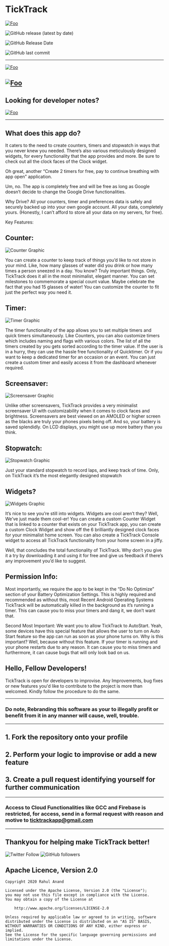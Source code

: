 # TickTrack 

<a href="https://github.com/theflopguy/TickTrack/blob/master/LICENSE.txt" rel="License">![Foo](https://img.shields.io/github/license/theflopguy/TickTrack?style=for-the-badge )</a>

![GitHub release (latest by date)](https://img.shields.io/badge/Version-2.1.2.1-brightgreen?style=for-the-badge)

![GitHub Release Date](https://img.shields.io/badge/Release%20Date-22%2F09%2F2020-red?style=for-the-badge)

![GitHub last commit](https://img.shields.io/github/last-commit/theflopguy/ticktrack?style=for-the-badge)

----
<a href="https://play.google.com/store/apps/details?id=com.theflopguyproductions.ticktrack" rel="Playstore Graphic">![Foo](https://github.com/theflopguy/TickTrack/blob/master/images/Playstore%20Feature%20Graphics.jpg )</a>

<a href="https://play.google.com/store/apps/details?id=com.theflopguyproductions.ticktrack" rel="Download now">![Foo](https://img.shields.io/badge/Get%20it%20on%20Playstore-Now-blue?style=for-the-badge)</a>
----

## Looking for developer notes?
<a href="#devSection" rel="Go to Developer">![Foo](https://img.shields.io/badge/Jump%20to%20Developer-Section-orange?style=for-the-badge)</a>

----
## What does this app do?
It caters to the need to create counters, timers and stopwatch in ways that you never knew you needed. There’s also various meticulously designed widgets, for every functionality that the app provides and more. Be sure to check out all the clock faces of the Clock widget.

Oh great, another “Create 2 timers for free, pay to continue breathing with app open” application.

Um, no. The app is completely free and will be free as long as Google doesn’t decide to change the Google Drive functionalities.

Why Drive?
All your counters, timer and preferences data is safely and securely backed up into your own google account. All your data, completely yours. (Honestly, I can’t afford to store all your data on my servers, for free).

Key Features:

## Counter:

![Counter Graphic](https://github.com/theflopguy/TickTrack/blob/master/images/Playstore-ScreenshotsArtboard-2.png)

You can create a counter to keep track of things you’d like to not store in your mind. Like, how many glasses of water did you drink or how many times a person sneezed in a day. You know? Truly important things. Only, TickTrack does it all in the most minimalist, elegant manner.
You can set milestones to commemorate a special count value. Maybe celebrate the fact that you had 15 glasses of water! You can customize the counter to fit just the perfect way you need it.

## Timer:

![Timer Graphic](https://github.com/theflopguy/TickTrack/blob/master/images/Playstore-ScreenshotsArtboard-1.png)

The timer functionality of the app allows you to set multiple timers and quick timers simultaneously. Like Counters, you can also customize timers which includes naming and flags with various colors. The list of all the timers created by you gets sorted according to the timer value. If the user is in a hurry, they can use the hassle free functionality of Quicktimer. Or if you want to keep a dedicated timer for an occasion or an event. You can just create a custom timer and easily access it from the dashboard whenever required.

## Screensaver:

![Screensaver Graphic](https://github.com/theflopguy/TickTrack/blob/master/images/Playstore-ScreenshotsArtboard-4.png)

Unlike other screensavers, TickTrack provides a very minimalist screensaver UI with customizability when it comes to clock faces and brightness. Screensavers are best viewed on an AMOLED or higher screen as the blacks are truly your phones pixels being off. And so, your battery is saved splendidly. On LCD displays, you might use up more battery than you think.


## Stopwatch:

![Stopwatch Graphic](https://github.com/theflopguy/TickTrack/blob/master/images/Playstore-ScreenshotsArtboard-3.png)

Just your standard stopwatch to record laps, and keep track of time. Only, on TickTrack it’s the most elegantly designed stopwatch

## Widgets?

![Widgets Graphic](https://github.com/theflopguy/TickTrack/blob/master/images/Playstore-ScreenshotsArtboard-5.png)

It’s nice to see you’re still into widgets. Widgets are cool aren’t they? Well, We’ve just made them cool-er! You can create a custom Counter Widget that is linked to a counter that exists on your TickTrack app, you can create a custom Clock Widget and show off the 6 brilliantly designed clock faces for your minimalist home screen.
You can also create a TickTrack Console widget to access all TickTrack functionality from your home screen in a jiffy.

Well, that concludes the total functionality of TickTrack. Why don’t you give it a try by downloading it and using it for free and give us feedback if there’s any improvement you’d like to suggest.

## Permission Info:

Most importantly, we require the app to be kept in the “Do No Optimize” section of your Battery Optimization Settings. This is highly required and recommended as without this, most Recent Android Operating Systems TickTrack will be automatically killed in the background as it’s running a timer. This can cause you to miss your timers and dang it, we don’t want that.

Second Most Important: We want you to allow TickTrack to AutoStart. Yeah, some devices have this special feature that allows the user to turn on Auto Start feature so the app can run as soon as your phone turns on. Why is this important? Well, because without this feature. If your timer is running and your phone restarts due to any reason. It can cause you to miss timers and furthermore, it can cause bugs that will only look bad on us.

## <a name="devSection"></a>Hello, Fellow Developers!

TickTrack is open for developers to improvise. Any Improvements, bug fixes or new features you'd like to contribute to the project is more than welcomed.
Kindly follow the procedure to do the same. 

----
### Do note, Rebranding this software as your to illegally profit or benefit from it in any manner will cause, well, trouble.
----

## 1. Fork the repository onto your profile
## 2. Perform your logic to improvise or add a new feature
## 3. Create a pull request identifying yourself for further communication

---
### Access to Cloud Functionalities like GCC and Firebase is restricted, for access, send in a formal request with reason and motive to ticktrackapp@gmail.com
---

## Thankyou for helping make TickTrack better!

![Twitter Follow](https://img.shields.io/twitter/follow/TheFlopGuy?label=Follow%20me%20%40Twitter&style=for-the-badge) ![GitHub followers](https://img.shields.io/github/followers/theflopguy?label=Follow%20me%20%40github&style=for-the-badge)


## Apache Licence, Version 2.0

    Copyright 2020 Rahul Anand
    
    Licensed under the Apache License, Version 2.0 (the "License");
    you may not use this file except in compliance with the License.
    You may obtain a copy of the License at
    
        http://www.apache.org/licenses/LICENSE-2.0
    
    Unless required by applicable law or agreed to in writing, software
    distributed under the License is distributed on an "AS IS" BASIS,
    WITHOUT WARRANTIES OR CONDITIONS OF ANY KIND, either express or implied.
    See the License for the specific language governing permissions and
    limitations under the License.
